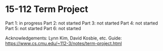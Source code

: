 # 15-112 Term Project

Part 1: in progress
Part 2: not started
Part 3: not started
Part 4: not started
Part 5: not started
Part 6: not started

Acknowledgements: Lynn Kim, David Kosbie, etc.
Guide: https://www.cs.cmu.edu/~112-3/notes/term-project.html
